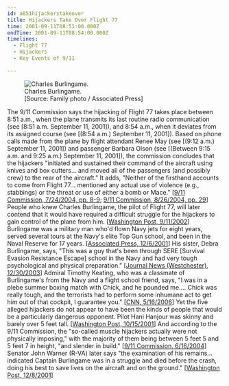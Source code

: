 ```yaml
---
id: a851hijackerstakeover
title: Hijackers Take Over Flight 77
time: 2001-09-11T08:51:00.000Z
endTime: 2001-09-11T08:54:00.000Z
timelines:
  - Flight 77
  - Hijackers
  - Key Events of 9/11

---
```


<figure class="image">
  <img alt="Charles Burlingame." src="https://i2.wp.com/cdn.historycommons.org/images/events/a063_charles_burnlingame_2050081722-16287.jpg" />
  <figcaption>Charles Burlingame.<br>[Source: Family photo / Associated Press]</figcaption>
</figure>

The 9/11 Commission says the hijacking of Flight 77 takes place between 8:51 a.m., when the plane transmits its last routine radio communication (see [8:51 a.m. September 11, 2001]), and 8:54 a.m., when it deviates from its assigned course (see [(8:54 a.m.) September 11, 2001]). Based on phone calls made from the plane by flight attendant Renee May (see [(9:12 a.m.) September 11, 2001]) and passenger Barbara Olson (see [(Between 9:15 a.m. and 9:25 a.m.) September 11, 2001]), the commission concludes that the hijackers "initiated and sustained their command of the aircraft using knives and box cutters… and moved all of the passengers (and possibly crew) to the rear of the aircraft." It adds, "Neither of the firsthand accounts to come from Flight 77… mentioned any actual use of violence (e.g., stabbings) or the threat or use of either a bomb or Mace." [[9/11 Commission, 7/24/2004, pp. 8-9][1]; [9/11 Commission, 8/26/2004, pp. 29][2]] People who knew Charles Burlingame, the pilot of Flight 77, will later contend that it would have required a difficult struggle for the hijackers to gain control of the plane from him. [[Washington Post, 9/11/2002][3]] Burlingame was a military man who'd flown Navy jets for eight years, served several tours at the Navy's elite Top Gun school, and been in the Naval Reserve for 17 years. [[Associated Press, 12/6/2001][4]] His sister, Debra Burlingame, says, "This was a guy that's been through SERE [Survival Evasion Resistance Escape] school in the Navy and had very tough psychological and physical preparation." [[Journal News (Westchester), 12/30/2003][5]] Admiral Timothy Keating, who was a classmate of Burlingame's from the Navy and a flight school friend, says, "I was in a plebe summer boxing match with Chick, and he pounded me.… Chick was really tough, and the terrorists had to perform some inhumane act to get him out of that cockpit, I guarantee you." [[CNN, 5/16/2006][6]] Yet the five alleged hijackers do not appear to have been the kinds of people that would be a particularly dangerous opponent. Pilot Hani Hanjour was skinny and barely over 5 feet tall. [[Washington Post, 10/15/2001][7]] And according to the 9/11 Commission, the "so-called muscle hijackers actually were not physically imposing," with the majority of them being between 5 feet 5 and 5 feet 7 in height, "and slender in build." [[9/11 Commission, 6/16/2004][8]] Senator John Warner (R-VA) later says "the examination of his remains… indicated Captain Burlingame was in a struggle and died before the crash, doing his best to save lives on the aircraft and on the ground." [[Washington Post, 12/8/2001][9]]

[1]: https://web.archive.org/web/20041020144854/http://www.decloah.com/mirrors/9-11/911_Report.txt
[2]: https://www.hsdl.org/?view&did=484625
[3]: https://www.washingtonpost.com/wp-srv/metro/specials/attacked/victims/v_150.html
[4]: https://web.archive.org/web/20040616214603/http://www.sptimes.com/News/120601/Worldandnation/Arlington_plot_sought.shtml
[5]: https://web.archive.org/web/20040313173130/http://www.nynews.com/newsroom/123003/a0130wtcsister.html
[6]: http://transcripts.cnn.com/TRANSCRIPTS/0605/16/lol.03.html
[7]: https://www.washingtonpost.com/archive/politics/2001/10/15/hanjour-a-study-in-paradox/fce4da67-a6c6-4c2a-b7fa-f1cb9a1fcc6a
[8]: https://web.archive.org/web/20040617022619/http://www.msnbc.msn.com/id/5224099/
[9]: https://www.washingtonpost.com/archive/politics/2001/12/08/an-about-face-on-pilots-burial/a81dd56c-4ec1-4112-b7e7-54f7ced3018f/
